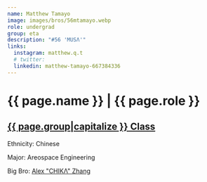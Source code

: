 ```yaml
---
name: Matthew Tamayo
image: images/bros/56mtamayo.webp
role: undergrad
group: eta
description: "#56 'MUSΛ'"
links:
  instagram: matthew.q.t
  # twitter: 
  linkedin: matthew-tamayo-667384336
---
```


# {{ page.name }} | {{ page.role }} 
    
## [{{ page.group|capitalize }} Class](/ah/{{page.group}}s)
    
Ethnicity: Chinese

Major: Areospace Engineering

Big Bro: [Alex "CHIKΛ" Zhang](35ahang)